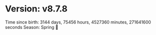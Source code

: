 # Version: v8.7.8
Time since birth: 3144 days, 75456 hours, 4527360 minutes, 271641600 seconds
Season: Spring 🌸
